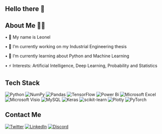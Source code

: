 ## Hello there 👋

## About Me 👨‍💻

• 👀 My name is Leonel

• 🔭 I’m currently working on my Industrial Engineering thesis

• 🌱 I’m currently learning about Python and Machine Learning

• ⚡ Interests: Artificial Intelligence, Deep Learning, Probability and Statistics

## Tech Stack

![Python](https://img.shields.io/badge/python-3670A0?style=for-the-badge&logo=python&logoColor=ffdd54)
![NumPy](https://img.shields.io/badge/numpy-%23013243.svg?style=for-the-badge&logo=numpy&logoColor=white)
![Pandas](https://img.shields.io/badge/pandas-%23150458.svg?style=for-the-badge&logo=pandas&logoColor=white)
![TensorFlow](https://img.shields.io/badge/TensorFlow-%23FF6F00.svg?style=for-the-badge&logo=TensorFlow&logoColor=white)
![Power Bi](https://img.shields.io/badge/power_bi-F2C811?style=for-the-badge&logo=powerbi&logoColor=black)
![Microsoft Excel](https://img.shields.io/badge/Microsoft_Excel-217346?style=for-the-badge&logo=microsoft-excel&logoColor=white)
![Microsoft Visio ](https://img.shields.io/badge/Microsoft_Visio-3955A3?style=for-the-badge&logo=microsoft-visio&logoColor=white)
![MySQL](https://img.shields.io/badge/mysql-%2300f.svg?style=for-the-badge&logo=mysql&logoColor=white)
![Keras](https://img.shields.io/badge/Keras-%23D00000.svg?style=for-the-badge&logo=Keras&logoColor=white)
![scikit-learn](https://img.shields.io/badge/scikit--learn-%23F7931E.svg?style=for-the-badge&logo=scikit-learn&logoColor=white)
![Plotly](https://img.shields.io/badge/Plotly-%233F4F75.svg?style=for-the-badge&logo=plotly&logoColor=white)
![PyTorch](https://img.shields.io/badge/PyTorch-%23EE4C2C.svg?style=for-the-badge&logo=PyTorch&logoColor=white)

## Contact Me

[![Twitter](https://img.shields.io/badge/Twitter-%231DA1F2.svg?style=for-the-badge&logo=Twitter&logoColor=white)](https://twitter.com/Leonel_Ruppel)
[![LinkedIn](https://img.shields.io/badge/linkedin-%230077B5.svg?style=for-the-badge&logo=linkedin&logoColor=white)](https://www.linkedin.com/in/leonel-ariel-ruppel-737445202/)
[![Discord](https://img.shields.io/badge/%3CServer%3E-%237289DA.svg?style=for-the-badge&logo=discord&logoColor=white)](https://discord.gg/MkcfPTRE)
